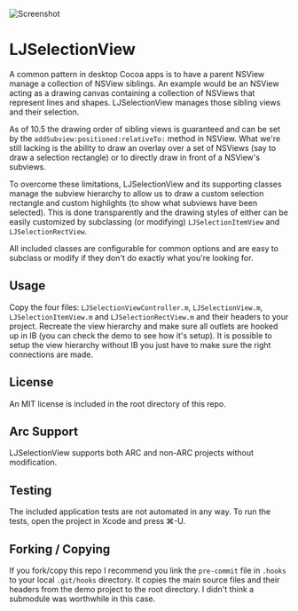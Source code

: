 ![Screenshot](https://phaven-prod.s3.amazonaws.com/files/image_part/asset/946469/PdZmANHSvhINfvAj5SstpJS0vOU/medium_Screen_Shot_2013-06-18_at_3.16.38_PM.jpg "LJelectionView Screenshot")

# LJSelectionView
A common pattern in desktop Cocoa apps is to have a parent NSView manage a collection of NSView siblings. An example would be an NSView acting as a drawing canvas containing a collection of NSViews that represent lines and shapes. LJSelectionView manages those sibling views and their selection.

As of 10.5 the drawing order of sibling views is guaranteed and can be set by the `addSubview:positioned:relativeTo:` method in NSView. What we're still lacking is the ability to draw an overlay over a set of NSViews (say to draw a selection rectangle) or to directly draw in front of a NSView's subviews. 

To overcome these limitations, LJSelectionView and its supporting classes manage the subview hierarchy to allow us to draw a custom selection rectangle and custom highlights (to show what subviews have been selected). This is done transparently and the drawing styles of either can be easily customized by subclassing (or modifying) `LJSelectionItemView` and `LJSelectionRectView`. 

All included classes are configurable for common options and are easy to subclass or modify if they don't do exactly what you're looking for.
 
## Usage
Copy the four files: `LJSelectionViewController.m`, `LJSelectionView.m`, `LJSelectionItemView.m` and `LJSelectionRectView.m` and their headers to your project. Recreate the view hierarchy and make sure all outlets are hooked up in IB (you can check the demo to see how it's setup). It is possible to setup the view hierarchy without IB you just have to make sure the right connections are made.

## License
An MIT license is included in the root directory of this repo.

## Arc Support
LJSelectionView supports both ARC and non-ARC projects without modification.

## Testing
The included application tests are not automated in any way. To run the tests, open the project in Xcode and press ⌘-U.

## Forking / Copying
If you fork/copy this repo I recommend you link the `pre-commit` file in `.hooks` to your local `.git/hooks` directory. It copies the main source files and their headers from the demo project to the root directory. I didn't think a submodule was worthwhile in this case.

